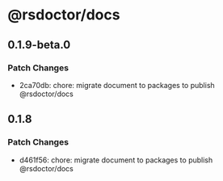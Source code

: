 # @rsdoctor/docs

## 0.1.9-beta.0

### Patch Changes

- 2ca70db: chore: migrate document to packages to publish @rsdoctor/docs

## 0.1.8

### Patch Changes

- d461f56: chore: migrate document to packages to publish @rsdoctor/docs
